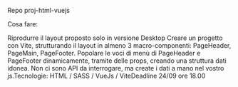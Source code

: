 Repo
proj-html-vuejs

Cosa fare:

Riprodurre il layout proposto solo in versione Desktop
Creare un progetto con Vite, strutturando il layout in almeno 3 macro-componenti: PageHeader, PageMain, PageFooter.
Popolare le voci di menù di PageHeader e PageFooter dinamicamente, tramite delle props, creando una struttura dati idonea.
Non ci sono API da interrogare, ma create i dati a mano nel vostro js.Tecnologie: HTML / SASS / VueJs / ViteDeadline
24/09 ore 18.00

